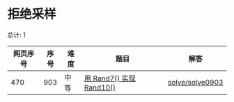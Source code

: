 # 拒绝采样

<!--- table -->

总计: 1

| 网页序号 | 序号 | 难度 | 题目                                                                                       | 解答                                  |
| -------- | ---- | ---- | ------------------------------------------------------------------------------------------ | ------------------------------------- |
| 470      | 903  | 中等 | [用 Rand7() 实现 Rand10()](https://leetcode-cn.com/problems/implement-rand10-using-rand7/) | [solve/solve0903](../solve/solve0903) |
